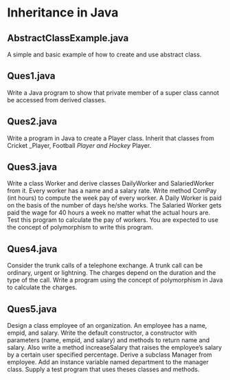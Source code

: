 # Inheritance in Java

## AbstractClassExample.java

A simple and basic example of how to create and use abstract class.

## Ques1.java

Write a Java program to show that private member of a super class cannot be accessed from
derived classes.

## Ques2.java

Write a program in Java to create a Player class. Inherit that classes from Cricket _Player, Football
_Player and Hockey_ Player.

## Ques3.java

Write a class Worker and derive classes DailyWorker and SalariedWorker from it. Every worker
has a name and a salary rate. Write method ComPay (int hours) to compute the week pay of every
worker. A Daily Worker is paid on the basis of the number of days he/she works. The Salaried
Worker gets paid the wage for 40 hours a week no matter what the actual hours are. Test this
program to calculate the pay of workers. You are expected to use the concept of polymorphism to
write this program.

## Ques4.java

Consider the trunk calls of a telephone exchange. A trunk call can be ordinary, urgent or
lightning. The charges depend on the duration and the type of the call. Write a program using the
concept of polymorphism in Java to calculate the charges.

## Ques5.java

Design a class employee of an organization. An employee has a name, empid, and salary. Write
the default constructor, a constructor with parameters (name, empid, and salary) and methods to
return name and salary. Also write a method increaseSalary that raises the employee’s salary by a
certain user specified percentage. Derive a subclass Manager from employee. Add an instance
variable named department to the manager class. Supply a test program that uses theses classes
and methods.
